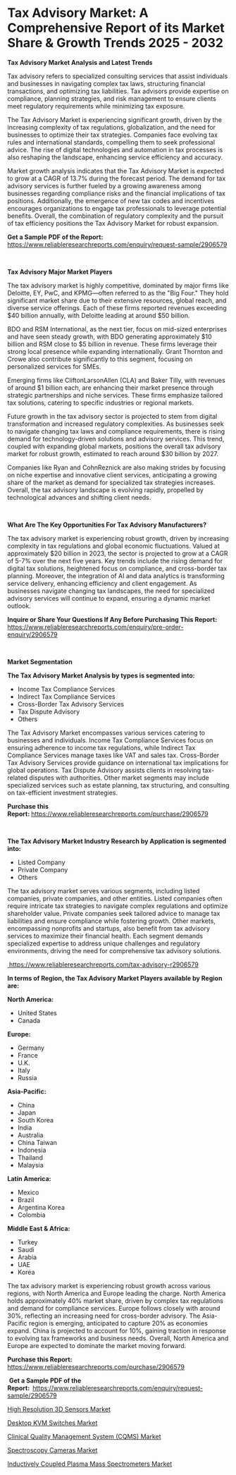 <p><h1>Tax Advisory Market: A Comprehensive Report of its Market Share & Growth Trends 2025 - 2032</h1></p><p><strong>Tax Advisory Market Analysis and Latest Trends</strong></p>
<p><p>Tax advisory refers to specialized consulting services that assist individuals and businesses in navigating complex tax laws, structuring financial transactions, and optimizing tax liabilities. Tax advisors provide expertise on compliance, planning strategies, and risk management to ensure clients meet regulatory requirements while minimizing tax exposure.</p><p>The Tax Advisory Market is experiencing significant growth, driven by the increasing complexity of tax regulations, globalization, and the need for businesses to optimize their tax strategies. Companies face evolving tax rules and international standards, compelling them to seek professional advice. The rise of digital technologies and automation in tax processes is also reshaping the landscape, enhancing service efficiency and accuracy.</p><p>Market growth analysis indicates that the Tax Advisory Market is expected to grow at a CAGR of 13.7% during the forecast period. The demand for tax advisory services is further fueled by a growing awareness among businesses regarding compliance risks and the financial implications of tax positions. Additionally, the emergence of new tax codes and incentives encourages organizations to engage tax professionals to leverage potential benefits. Overall, the combination of regulatory complexity and the pursuit of tax efficiency positions the Tax Advisory Market for robust expansion.</p></p>
<p><strong>Get a Sample PDF of the Report:&nbsp;</strong> <a href="https://www.reliableresearchreports.com/enquiry/request-sample/2906579?utm_campaign=102&utm_medium=2&utm_source=Github&utm_content=ia&utm_term=12032025&utm_id=tax-advisory">https://www.reliableresearchreports.com/enquiry/request-sample/2906579</a></p>
<p>&nbsp;</p>
<p><strong>Tax Advisory Major Market Players</strong></p>
<p><p>The tax advisory market is highly competitive, dominated by major firms like Deloitte, EY, PwC, and KPMG—often referred to as the "Big Four." They hold significant market share due to their extensive resources, global reach, and diverse service offerings. Each of these firms reported revenues exceeding $40 billion annually, with Deloitte leading at around $50 billion.</p><p>BDO and RSM International, as the next tier, focus on mid-sized enterprises and have seen steady growth, with BDO generating approximately $10 billion and RSM close to $5 billion in revenue. These firms leverage their strong local presence while expanding internationally. Grant Thornton and Crowe also contribute significantly to this segment, focusing on personalized services for SMEs.</p><p>Emerging firms like CliftonLarsonAllen (CLA) and Baker Tilly, with revenues of around $1 billion each, are enhancing their market presence through strategic partnerships and niche services. These firms emphasize tailored tax solutions, catering to specific industries or regional markets.</p><p>Future growth in the tax advisory sector is projected to stem from digital transformation and increased regulatory complexities. As businesses seek to navigate changing tax laws and compliance requirements, there is rising demand for technology-driven solutions and advisory services. This trend, coupled with expanding global markets, positions the overall tax advisory market for robust growth, estimated to reach around $30 billion by 2027.</p><p>Companies like Ryan and CohnReznick are also making strides by focusing on niche expertise and innovative client services, anticipating a growing share of the market as demand for specialized tax strategies increases. Overall, the tax advisory landscape is evolving rapidly, propelled by technological advances and shifting client needs.</p></p>
<p>&nbsp;</p>
<p><strong>What Are The Key Opportunities For Tax Advisory Manufacturers?</strong></p>
<p><p>The tax advisory market is experiencing robust growth, driven by increasing complexity in tax regulations and global economic fluctuations. Valued at approximately $20 billion in 2023, the sector is projected to grow at a CAGR of 5-7% over the next five years. Key trends include the rising demand for digital tax solutions, heightened focus on compliance, and cross-border tax planning. Moreover, the integration of AI and data analytics is transforming service delivery, enhancing efficiency and client engagement. As businesses navigate changing tax landscapes, the need for specialized advisory services will continue to expand, ensuring a dynamic market outlook.</p></p>
<p><strong>Inquire or Share Your Questions If Any Before Purchasing This Report:</strong> <a href="https://www.reliableresearchreports.com/enquiry/pre-order-enquiry/2906579?utm_campaign=102&utm_medium=2&utm_source=Github&utm_content=ia&utm_term=12032025&utm_id=tax-advisory">https://www.reliableresearchreports.com/enquiry/pre-order-enquiry/2906579</a></p>
<p>&nbsp;</p>
<p><strong>Market Segmentation</strong></p>
<p><strong>The Tax Advisory Market Analysis by types is segmented into:</strong></p>
<p><ul><li>Income Tax Compliance Services</li><li>Indirect Tax Compliance Services</li><li>Cross-Border Tax Advisory Services</li><li>Tax Dispute Advisory</li><li>Others</li></ul></p>
<p><p>The Tax Advisory Market encompasses various services catering to businesses and individuals. Income Tax Compliance Services focus on ensuring adherence to income tax regulations, while Indirect Tax Compliance Services manage taxes like VAT and sales tax. Cross-Border Tax Advisory Services provide guidance on international tax implications for global operations. Tax Dispute Advisory assists clients in resolving tax-related disputes with authorities. Other market segments may include specialized services such as estate planning, tax structuring, and consulting on tax-efficient investment strategies.</p></p>
<p><strong>Purchase this Report:&nbsp;</strong><a href="https://www.reliableresearchreports.com/purchase/2906579?utm_campaign=102&utm_medium=2&utm_source=Github&utm_content=ia&utm_term=12032025&utm_id=tax-advisory">https://www.reliableresearchreports.com/purchase/2906579</a></p>
<p>&nbsp;</p>
<p><strong>The Tax Advisory Market Industry Research by Application is segmented into:</strong></p>
<p><ul><li>Listed Company</li><li>Private Company</li><li>Others</li></ul></p>
<p><p>The tax advisory market serves various segments, including listed companies, private companies, and other entities. Listed companies often require intricate tax strategies to navigate complex regulations and optimize shareholder value. Private companies seek tailored advice to manage tax liabilities and ensure compliance while fostering growth. Other markets, encompassing nonprofits and startups, also benefit from tax advisory services to maximize their financial health. Each segment demands specialized expertise to address unique challenges and regulatory environments, driving the need for comprehensive tax advisory solutions.</p></p>
<p><a href="https://www.reliableresearchreports.com/tax-advisory-r2906579?utm_campaign=102&utm_medium=2&utm_source=Github&utm_content=ia&utm_term=12032025&utm_id=tax-advisory">&nbsp;https://www.reliableresearchreports.com/tax-advisory-r2906579</a></p>
<p><strong>In terms of Region, the Tax Advisory Market Players available by Region are:</strong></p>
<p>
    <p> <strong> North America: </strong>
        <ul>
            <li>United States</li>
            <li>Canada</li>
        </ul>
        </p> 
    <p> <strong> Europe: </strong>
        <ul>
            <li>Germany</li>
            <li>France</li>
            <li>U.K.</li>
            <li>Italy</li>
            <li>Russia</li>
        </ul>
        </p> 
    <p> <strong> Asia-Pacific: </strong>
        <ul>
            <li>China</li>
            <li>Japan</li>
            <li>South Korea</li>
            <li>India</li>
            <li>Australia</li>
            <li>China Taiwan</li>
            <li>Indonesia</li>
            <li>Thailand</li>
            <li>Malaysia</li>
        </ul>
        </p> 
    <p> <strong> Latin America: </strong>
        <ul>
            <li>Mexico</li>
            <li>Brazil</li>
            <li>Argentina Korea</li>
            <li>Colombia</li>
        </ul>
        </p> 
    <p> <strong> Middle East & Africa: </strong>
        <ul>
            <li>Turkey</li>
            <li>Saudi</li>
            <li>Arabia</li>
            <li>UAE</li>
            <li>Korea</li>
        </ul>
    </p>
    </p>
<p><p>The tax advisory market is experiencing robust growth across various regions, with North America and Europe leading the charge. North America holds approximately 40% market share, driven by complex tax regulations and demand for compliance services. Europe follows closely with around 30%, reflecting an increasing need for cross-border advisory. The Asia-Pacific region is emerging, anticipated to capture 20% as economies expand. China is projected to account for 10%, gaining traction in response to evolving tax frameworks and business needs. Overall, North America and Europe are expected to dominate the market moving forward.</p></p>
<p><strong>Purchase this Report: </strong><a href="https://www.reliableresearchreports.com/purchase/2906579?utm_campaign=102&utm_medium=2&utm_source=Github&utm_content=ia&utm_term=12032025&utm_id=tax-advisory">https://www.reliableresearchreports.com/purchase/2906579</a></p>
<p>&nbsp;<strong>Get a Sample PDF of the Report:&nbsp;&nbsp;</strong><a href="https://www.reliableresearchreports.com/enquiry/request-sample/2906579?utm_campaign=102&utm_medium=2&utm_source=Github&utm_content=ia&utm_term=12032025&utm_id=tax-advisory">https://www.reliableresearchreports.com/enquiry/request-sample/2906579</a></p>
<p><strong></strong></p>
<p><p><a href="https://github.com/NarcisoFerry/Market-Research-Report-List-1/blob/main/high-resolution-3d-sensors-market.md?utm_campaign=102&utm_medium=2&utm_source=Github&utm_content=ia&utm_term=12032025&utm_id=tax-advisory">High Resolution 3D Sensors Market</a></p><p><a href="https://github.com/gulaimolin/Market-Research-Report-List-7/blob/main/desktop-kvm-switches-market.md?utm_campaign=102&utm_medium=2&utm_source=Github&utm_content=ia&utm_term=12032025&utm_id=tax-advisory">Desktop KVM Switches Market</a></p><p><a href="https://github.com/FosterFahey91/Market-Research-Report-List-1/blob/main/clinical-quality-management-system-cqms-market.md?utm_campaign=102&utm_medium=2&utm_source=Github&utm_content=ia&utm_term=12032025&utm_id=tax-advisory">Clinical Quality Management System (CQMS) Market</a></p><p><a href="https://github.com/globismark/Market-Research-Report-List-6/blob/main/spectroscopy-cameras-market.md?utm_campaign=102&utm_medium=2&utm_source=Github&utm_content=ia&utm_term=12032025&utm_id=tax-advisory">Spectroscopy Cameras Market</a></p><p><a href="https://github.com/prosalinda88/Market-Research-Report-List-7/blob/main/inductively-coupled-plasma-mass-spectrometers-market.md?utm_campaign=102&utm_medium=2&utm_source=Github&utm_content=ia&utm_term=12032025&utm_id=tax-advisory">Inductively Coupled Plasma Mass Spectrometers Market</a></p></p>